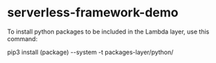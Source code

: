 # serverless-framework-demo

To install python packages to be included in the Lambda layer, use this command:

pip3 install (package) --system -t packages-layer/python/